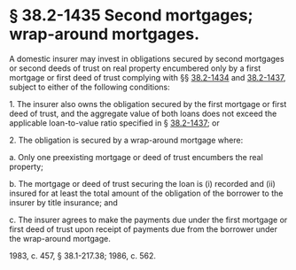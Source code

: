 # § 38.2-1435 Second mortgages; wrap-around mortgages.

<p>A domestic insurer may invest in obligations secured by second mortgages or second deeds of trust on real property encumbered only by a first mortgage or first deed of trust complying with §§ <a href='http://law.lis.virginia.gov/vacode/38.2-1434/'>38.2-1434</a> and <a href='http://law.lis.virginia.gov/vacode/38.2-1437/'>38.2-1437</a>, subject to either of the following conditions:</p><p>1. The insurer also owns the obligation secured by the first mortgage or first deed of trust, and the aggregate value of both loans does not exceed the applicable loan-to-value ratio specified in § <a href='http://law.lis.virginia.gov/vacode/38.2-1437/'>38.2-1437</a>; or</p><p>2. The obligation is secured by a wrap-around mortgage where:</p><p>a. Only one preexisting mortgage or deed of trust encumbers the real property;</p><p>b. The mortgage or deed of trust securing the loan is (i) recorded and (ii) insured for at least the total amount of the obligation of the borrower to the insurer by title insurance; and</p><p>c. The insurer agrees to make the payments due under the first mortgage or first deed of trust upon receipt of payments due from the borrower under the wrap-around mortgage.</p><p>1983, c. 457, § 38.1-217.38; 1986, c. 562.</p>